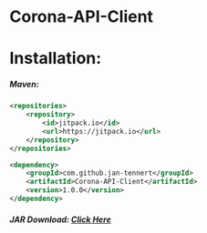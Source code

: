 # Corona-API-Client

# Installation:

##### Maven:


```xml
<repositories>
	<repository>
		<id>jitpack.io</id>
		<url>https://jitpack.io</url>
	</repository>
</repositories>
```
```xml
<dependency>
	<groupId>com.github.jan-tennert</groupId>
	<artifactId>Corona-API-Client</artifactId>
	<version>1.0.0</version>
</dependency>
```
##### JAR Download: [Click Here](https://github.com/jan-tennert/Corona-API-Client/releases)
